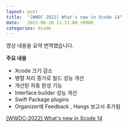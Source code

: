 ```yaml
---
layout: post
title:  "[WWDC 2022] What's new in Xcode 14"
date:   2022-06-10 11:11:00 +0900
categories: Xcode 
---
```


영상 내용을 요약 번역했습니다. 

**주요 내용**

- Xcode 크기 감소
- 병렬 처리 증가로 빌드 성능 개선
- 개선된 자동 완성 기능
- Interface builder 성능 개선
- Swift Package plugins
- Organizer에 Feedback , Hangs 보고서 추가됨 
      
[[WWDC-2022] What's new in Xcode 14](https://sweetptios.notion.site/WWDC-2022-What-s-new-in-Xcode-14-5b54de390fbc4df8a175282b557d5eaf)
